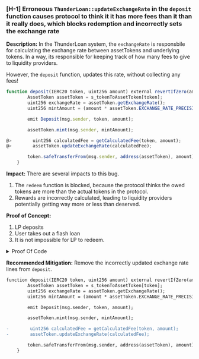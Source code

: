 ### [H-1] Erroneous `ThunderLoan::updateExchangeRate` in the `deposit` function causes protocol to think it it has more fees than it than it really does, which blocks redemption and incorrectly sets the exchange rate

**Description:** In the ThunderLoan system, the `exchangeRate` is responsbile for calculating the exchange rate between assetTokens and underlying tokens. In a way, its responsible for keeping track of how many fees to give to liquidity providers.

However, the `deposit` function, updates this rate, without collecting any fees!

```javascript
function deposit(IERC20 token, uint256 amount) external revertIfZero(amount) revertIfNotAllowedToken(token) {
        AssetToken assetToken = s_tokenToAssetToken[token];
        uint256 exchangeRate = assetToken.getExchangeRate();
        uint256 mintAmount = (amount * assetToken.EXCHANGE_RATE_PRECISION()) / exchangeRate;

        emit Deposit(msg.sender, token, amount);

        assetToken.mint(msg.sender, mintAmount);

@>        uint256 calculatedFee = getCalculatedFee(token, amount);
@>        assetToken.updateExchangeRate(calculatedFee);

        token.safeTransferFrom(msg.sender, address(assetToken), amount);
    }
```

**Impact:** There are several impacts to this bug.

1. The `redeem` function is blocked, because the protocol thinks the owed tokens are more than the actual tokens in the protocol.
2. Rewards are incorrectly calculated, leading to liquidity providers potentially getting way more or less than deserved.

**Proof of Concept:**

1. LP deposits
2. User takes out a flash loan
3. It is not impossible for LP to redeem.

<details>
<summary>Proof Of Code</summary>

Place the following into `ThunderLoanTest.t.sol`

```javascript
 function testRedeemAfterLoan() public setAllowedToken hasDeposits {
        uint256 amountToBorrow = AMOUNT * 10;
        uint256 calculatedFee = thunderLoan.getCalculatedFee(tokenA, amountToBorrow);
        vm.startPrank(user);
        tokenA.mint(address(mockFlashLoanReceiver), calculatedFee);
        thunderLoan.flashloan(address(mockFlashLoanReceiver), tokenA, amountToBorrow, "");
        vm.stopPrank();

        uint256 amountToRedeem = type(uint256).max;
        vm.startPrank(liquidityProvider);
        thunderLoan.redeem(tokenA, amountToRedeem);
    }
```

</details>

**Recommended Mitigation:** Remove the incorrectly updated exchange rate lines from `deposit`.

```diff
function deposit(IERC20 token, uint256 amount) external revertIfZero(amount) revertIfNotAllowedToken(token) {
        AssetToken assetToken = s_tokenToAssetToken[token];
        uint256 exchangeRate = assetToken.getExchangeRate();
        uint256 mintAmount = (amount * assetToken.EXCHANGE_RATE_PRECISION()) / exchangeRate;

        emit Deposit(msg.sender, token, amount);

        assetToken.mint(msg.sender, mintAmount);

-        uint256 calculatedFee = getCalculatedFee(token, amount);
-        assetToken.updateExchangeRate(calculatedFee);

        token.safeTransferFrom(msg.sender, address(assetToken), amount);
    }
```
